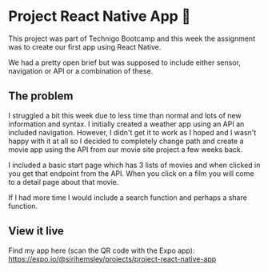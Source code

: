 # Project React Native App 📱

This project was part of Technigo Bootcamp and this week the assignment was to create our first app using React Native.

We had a pretty open brief but was supposed to include either sensor, navigation or API or a combination of these.

## The problem

I struggled a bit this week due to less time than normal and lots of new information and syntax. I initially created a weather app using an API an included navigation. However, I didn't get it to work as I hoped and I wasn't happy with it at all so I decided to completely change path and create a movie app using the API from our movie site project a few weeks back.

I included a basic start page which has 3 lists of movies and when clicked in you get that endpoint from the API. When you click on a film you will come to a detail page about that movie.

If I had more time I would include a search function and perhaps a share function.

## View it live

Find my app here (scan the QR code with the Expo app): https://expo.io/@sirihemsley/projects/project-react-native-app
